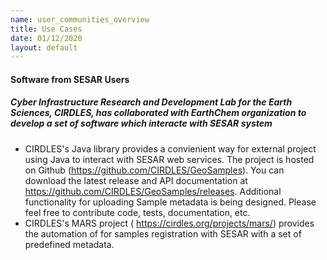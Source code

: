 ```yaml
---
name: user_communities_overview
title: Use Cases
date: 01/12/2020
layout: default
---
```


#### Software from SESAR Users

##### Cyber Infrastructure Research and Development Lab for the Earth Sciences, CIRDLES, has collaborated with EarthChem organization to develop a set of software which interacte with SESAR system
    
   * CIRDLES's Java library provides a convienient way for external project using Java to interact with SESAR web services. The project is hosted on Github (https://github.com/CIRDLES/GeoSamples). You can download the latest release and API documentation at https://github.com/CIRDLES/GeoSamples/releases. Additional functionality for uploading Sample metadata is being designed. Please feel free to contribute code, tests, documentation, etc.
   * CIRDLES's MARS project ( https://cirdles.org/projects/mars/) provides the automation of for samples registration with SESAR with a set of predefined metadata.

